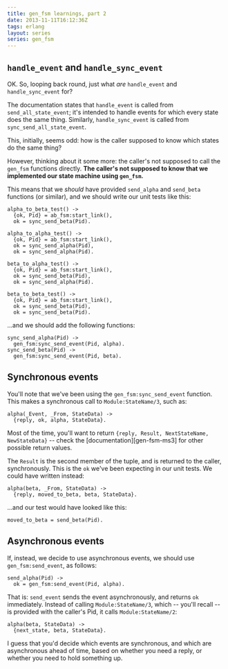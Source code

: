 ```yaml
---
title: gen_fsm learnings, part 2
date: 2013-11-11T16:12:36Z
tags: erlang
layout: series
series: gen_fsm
---
```

## `handle_event` and `handle_sync_event`

OK. So, looping back round, just what _are_ `handle_event` and
`handle_sync_event` for?

The documentation states that `handle_event` is called from
`send_all_state_event`; it's intended to handle events for which every state
does the same thing. Similarly, `handle_sync_event` is called from
`sync_send_all_state_event`.

This, initially, seems odd: how is the caller supposed to know which states do
the same thing?

However, thinking about it some more: the caller's not supposed to call the
`gen_fsm` functions directly. **The caller's not supposed to know that we
implemented our state machine using `gen_fsm`.**

This means that we _should_ have provided `send_alpha` and `send_beta`
functions (or similar), and we should write our unit tests like this:

    alpha_to_beta_test() ->
      {ok, Pid} = ab_fsm:start_link(),
      ok = sync_send_beta(Pid).

    alpha_to_alpha_test() ->
      {ok, Pid} = ab_fsm:start_link(),
      ok = sync_send_alpha(Pid),
      ok = sync_send_alpha(Pid).

    beta_to_alpha_test() ->
      {ok, Pid} = ab_fsm:start_link(),
      ok = sync_send_beta(Pid),
      ok = sync_send_alpha(Pid).

    beta_to_beta_test() ->
      {ok, Pid} = ab_fsm:start_link(),
      ok = sync_send_beta(Pid),
      ok = sync_send_beta(Pid).

...and we should add the following functions:

    sync_send_alpha(Pid) ->
      gen_fsm:sync_send_event(Pid, alpha).
    sync_send_beta(Pid) ->
      gen_fsm:sync_send_event(Pid, beta).

## Synchronous events

You'll note that we've been using the `gen_fsm:sync_send_event` function. This
makes a synchronous call to `Module:StateName/3`, such as:

    alpha(_Event, _From, StateData) ->
      {reply, ok, alpha, StateData}.

Most of the time, you'll want to return `{reply, Result, NextStateName,
NewStateData}` -- check the [documentation][gen-fsm-ms3] for other possible
return values.

The `Result` is the second member of the tuple, and is returned to the caller,
synchronously. This is the `ok` we've been expecting in our unit tests. We
could have written instead:

    alpha(beta, _From, StateData) ->
      {reply, moved_to_beta, beta, StateData}.

...and our test would have looked like this:

    moved_to_beta = send_beta(Pid).

## Asynchronous events

If, instead, we decide to use asynchronous events, we should use
`gen_fsm:send_event`, as follows:

    send_alpha(Pid) ->
      ok = gen_fsm:send_event(Pid, alpha).

That is: `send_event` sends the event asynchronously, and returns `ok`
immediately. Instead of calling `Module:StateName/3`, which -- you'll recall --
is provided with the caller's Pid, it calls `Module:StateName/2`:

    alpha(beta, StateData) ->
      {next_state, beta, StateData}.

I guess that you'd decide which events are synchronous, and which are
asynchronous ahead of time, based on whether you need a reply, or whether you
need to hold something up.
